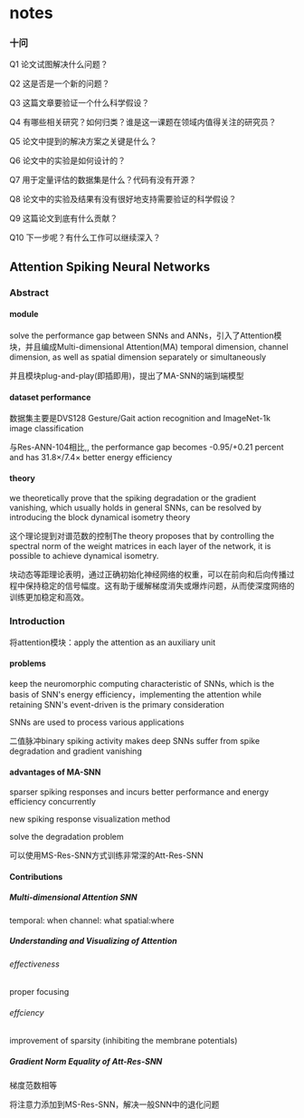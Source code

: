 # notes

### 十问

Q1 论文试图解决什么问题？

Q2 这是否是一个新的问题？

Q3 这篇文章要验证一个什么科学假设？

Q4 有哪些相关研究？如何归类？谁是这一课题在领域内值得关注的研究员？

Q5 论文中提到的解决方案之关键是什么？

Q6 论文中的实验是如何设计的？

Q7 用于定量评估的数据集是什么？代码有没有开源？

Q8 论文中的实验及结果有没有很好地支持需要验证的科学假设？

Q9 这篇论文到底有什么贡献？

Q10 下一步呢？有什么工作可以继续深入？

## Attention Spiking Neural Networks

### Abstract

#### module

solve the performance gap between SNNs and ANNs，引入了Attention模块，并且编成Multi-dimensional Attention(MA)   temporal dimension, channel dimension, as well as spatial dimension separately or simultaneously

并且模块plug-and-play(即插即用)，提出了MA-SNN的端到端模型

#### dataset performance

数据集主要是DVS128 Gesture/Gait action recognition and ImageNet-1k image classification

与Res-ANN-104相比,, the performance gap becomes -0.95/+0.21 percent and has 31.8×/7.4× better energy efficiency

#### theory

we theoretically prove that the spiking degradation or the gradient vanishing, which usually holds in general SNNs, can be resolved by introducing the block dynamical isometry theory

这个理论提到对谱范数的控制The theory proposes that by controlling the spectral norm of the weight matrices in each layer of the network, it is possible to achieve dynamical isometry. 

块动态等距理论表明，通过正确初始化神经网络的权重，可以在前向和后向传播过程中保持稳定的信号幅度。这有助于缓解梯度消失或爆炸问题，从而使深度网络的训练更加稳定和高效。

### Introduction

将attention模块：apply the attention as an auxiliary unit

#### problems

keep the neuromorphic computing characteristic of SNNs, which is the basis of SNN's energy efficiency，implementing the attention while retaining SNN's event-driven is the primary consideration

SNNs are used to process various applications

二值脉冲binary spiking activity makes deep SNNs suffer from spike degradation  and gradient vanishing

#### advantages of MA-SNN

sparser spiking responses and incurs better performance and energy efficiency concurrently

new spiking response visualization method

solve the degradation problem

可以使用MS-Res-SNN方式训练非常深的Att-Res-SNN

#### Contributions

##### Multi-dimensional Attention SNN

temporal: when channel: what spatial:where

##### Understanding and Visualizing of Attention

###### effectiveness

proper focusing

###### effciency

improvement of sparsity (inhibiting the membrane potentials)

##### Gradient Norm Equality of Att-Res-SNN

梯度范数相等

将注意力添加到MS-Res-SNN，解决一般SNN中的退化问题

